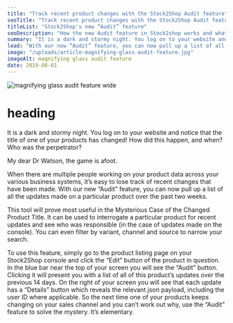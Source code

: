 ```yaml
---
title: "Track recent product changes with the Stock2Shop Audit feature"
seoTitle: "Track recent product changes with the Stock2Shop Audit feature"
titleList: "Stock2Shop's new “Audit” feature"
seoDescription: "How the new Audit feature in Stock2shop works and what it's useful for."
summary: "It is a dark and stormy night. You log on to your website and notice that the title of one of your products has changed! How did this happen, and when? Who was the perpetrator?"
lead: "With our new “Audit” feature, you can now pull up a list of all the updates made on a particular product over the past two weeks."
image: "/uploads/article-magnifying-glass-audit-feature.jpg"
imageAlt: magnifying glass audit feature 
date: 2019-08-01
---
```


![magnifying glass audit feature wide](/uploads/article-magnifying-glass-audit-feature-wide.jpg)

# heading
It is a dark and stormy night. You log on to your website and notice that the title of one of your products has changed! How did this happen, and when? Who was the perpetrator?

My dear Dr Watson, the game is afoot.

When there are multiple people working on your product data across your various business systems, it’s easy to lose track of recent changes that have been made. With our new “Audit” feature, you can now pull up a list of all the updates made on a particular product over the past two weeks.

This tool will prove most useful in the Mysterious Case of the Changed Product Title. It can be used to interrogate a particular product for recent updates and see who was responsible (in the case of updates made on the console). You can even filter by variant, channel and source to narrow your search.

To use this feature, simply go to the product listing page on your Stock2Shop console and click the “Edit” button of the product in question. In the blue bar near the top of your screen you will see the “Audit” button. Clicking it will present you with a list of all of this product’s updates over the previous 14 days.
On the right of your screen you will see that each update has a “Details” button which reveals the relevant json payload, including the user ID where applicable.
So the next time one of your products keeps changing on your sales channel and you can’t work out why, use the “Audit” feature to solve the mystery. It’s elementary.